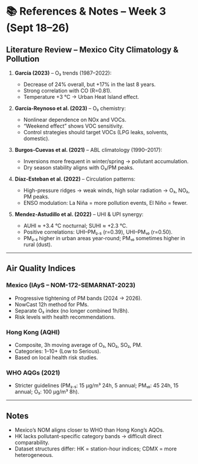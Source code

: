 # 📚 References & Notes – Week 3 (Sept 18–26)

## Literature Review – Mexico City Climatology & Pollution

1. **García (2023)** – O₃ trends (1987–2022):  
   - Decrease of 24% overall, but +17% in the last 8 years.  
   - Strong correlation with CO (R=0.81).  
   - Temperature +3 °C → Urban Heat Island effect.  

2. **García-Reynoso et al. (2023)** – O₃ chemistry:  
   - Nonlinear dependence on NOx and VOCs.  
   - “Weekend effect” shows VOC sensitivity.  
   - Control strategies should target VOCs (LPG leaks, solvents, domestic).  

3. **Burgos-Cuevas et al. (2021)** – ABL climatology (1990–2017):  
   - Inversions more frequent in winter/spring → pollutant accumulation.  
   - Dry season stability aligns with O₃/PM peaks.  

4. **Díaz-Esteban et al. (2022)** – Circulation patterns:  
   - High-pressure ridges → weak winds, high solar radiation → O₃, NO₂, PM peaks.  
   - ENSO modulation: La Niña = more pollution events, El Niño = fewer.  

5. **Mendez-Astudillo et al. (2022)** – UHI & UPI synergy:  
   - AUHI ≈ +3.4 °C nocturnal; SUHI ≈ +2.3 °C.  
   - Positive correlations: UHI–PM₂.₅ (r=0.39), UHI–PM₁₀ (r=0.50).  
   - PM₂.₅ higher in urban areas year-round; PM₁₀ sometimes higher in rural (dust).  

---

## Air Quality Indices

### Mexico (IAyS – NOM-172-SEMARNAT-2023)
- Progressive tightening of PM bands (2024 → 2026).  
- NowCast 12h method for PMs.  
- Separate O₃ index (no longer combined 1h/8h).  
- Risk levels with health recommendations.  

### Hong Kong (AQHI)
- Composite, 3h moving average of O₃, NO₂, SO₂, PM.  
- Categories: 1–10+ (Low to Serious).  
- Based on local health risk studies.  

### WHO AQGs (2021)
- Stricter guidelines (PM₂.₅: 15 µg/m³ 24h, 5 annual; PM₁₀: 45 24h, 15 annual; O₃: 100 µg/m³ 8h).  

---

## Notes
- Mexico’s NOM aligns closer to WHO than Hong Kong’s AQOs.  
- HK lacks pollutant-specific category bands → difficult direct comparability.  
- Dataset structures differ: HK = station-hour indices; CDMX = more heterogeneous.  
